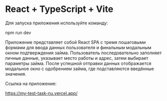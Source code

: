 # React + TypeScript + Vite

Для запуска приложения используйте команду:

npm run dev

Приложение представляет собой React SPA с тремя пошаговыми формами для ввода данных пользователя и финальным модальным окном подтверждения займа.
Пользователь последовательно заполняет личные данные, указывает место работы и адрес, затем выбирает параметры займа.
После успешной отправки данных отображается модальное окно с одобрением займа, где подставляются введённые значения.

Ссылка на приложение:

https://my-test-task-nu.vercel.app/
